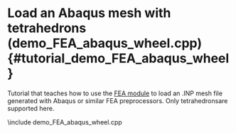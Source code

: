 Load an Abaqus mesh with tetrahedrons (demo_FEA_abaqus_wheel.cpp)     {#tutorial_demo_FEA_abaqus_wheel}
================================================================


Tutorial that teaches how to use the 
[FEA module](group__chrono__fea.html)
to load an .INP mesh file generated with Abaqus or similar FEA preprocessors. Only tetrahedronsare supported here. 

\include demo_FEA_abaqus_wheel.cpp